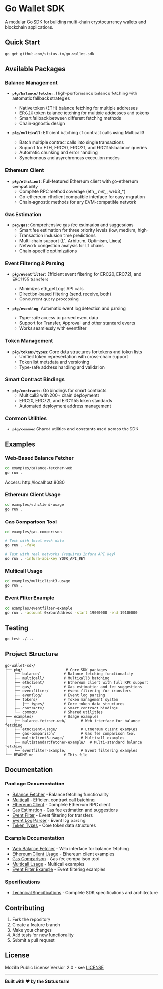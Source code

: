 # Go Wallet SDK

A modular Go SDK for building multi-chain cryptocurrency wallets and blockchain applications.

## Quick Start

```bash
go get github.com/status-im/go-wallet-sdk
```

## Available Packages

### Balance Management
- **`pkg/balance/fetcher`**: High-performance balance fetching with automatic fallback strategies
  - Native token (ETH) balance fetching for multiple addresses
  - ERC20 token balance fetching for multiple addresses and tokens
  - Smart fallback between different fetching methods
  - Chain-agnostic design

- **`pkg/multicall`**: Efficient batching of contract calls using Multicall3
  - Batch multiple contract calls into single transactions
  - Support for ETH, ERC20, ERC721, and ERC1155 balance queries
  - Automatic chunking and error handling
  - Synchronous and asynchronous execution modes

### Ethereum Client
- **`pkg/ethclient`**: Full-featured Ethereum client with go-ethereum compatibility
  - Complete RPC method coverage (eth_*, net_*, web3_*)
  - Go-ethereum ethclient compatible interface for easy migration
  - Chain-agnostic methods for any EVM-compatible network

### Gas Estimation
- **`pkg/gas`**: Comprehensive gas fee estimation and suggestions
  - Smart fee estimation for three priority levels (low, medium, high)
  - Transaction inclusion time predictions
  - Multi-chain support (L1, Arbitrum, Optimism, Linea)
  - Network congestion analysis for L1 chains
  - Chain-specific optimizations

### Event Filtering & Parsing
- **`pkg/eventfilter`**: Efficient event filtering for ERC20, ERC721, and ERC1155 transfers
  - Minimizes eth_getLogs API calls
  - Direction-based filtering (send, receive, both)
  - Concurrent query processing

- **`pkg/eventlog`**: Automatic event log detection and parsing
  - Type-safe access to parsed event data
  - Support for Transfer, Approval, and other standard events
  - Works seamlessly with eventfilter

### Token Management
- **`pkg/tokens/types`**: Core data structures for tokens and token lists
  - Unified token representation with cross-chain support
  - Token list metadata and versioning
  - Type-safe address handling and validation

### Smart Contract Bindings
- **`pkg/contracts`**: Go bindings for smart contracts
  - Multicall3 with 200+ chain deployments
  - ERC20, ERC721, and ERC1155 token standards
  - Automated deployment address management

### Common Utilities
- **`pkg/common`**: Shared utilities and constants used across the SDK

## Examples

### Web-Based Balance Fetcher

```bash
cd examples/balance-fetcher-web
go run .
```

Access: http://localhost:8080

### Ethereum Client Usage

```bash
cd examples/ethclient-usage
go run .
```

### Gas Comparison Tool

```bash
cd examples/gas-comparison

# Test with local mock data
go run . -fake

# Test with real networks (requires Infura API key)
go run . -infura-api-key YOUR_API_KEY
```

### Multicall Usage

```bash
cd examples/multiclient3-usage
go run .
```

### Event Filter Example

```bash
cd examples/eventfilter-example
go run . -account 0xYourAddress -start 19000000 -end 19100000
```

## Testing

```bash
go test ./...
```

## Project Structure

```
go-wallet-sdk/
├── pkg/                    # Core SDK packages
│   ├── balance/           # Balance fetching functionality
│   ├── multicall/         # Multicall3 batching
│   ├── ethclient/         # Ethereum client with full RPC support
│   ├── gas/               # Gas estimation and fee suggestions
│   ├── eventfilter/       # Event filtering for transfers
│   ├── eventlog/          # Event log parsing
│   ├── tokens/            # Token management system
│   │   ├── types/         # Core token data structures
│   ├── contracts/         # Smart contract bindings
│   └── common/            # Shared utilities
├── examples/              # Usage examples
│   ├── balance-fetcher-web/       # Web interface for balance fetching
│   ├── ethclient-usage/           # Ethereum client examples
│   ├── gas-comparison/            # Gas fee comparison tool
│   ├── multiclient3-usage/        # Multicall examples
│   ├── multistandardfetcher-example/  # Multi-standard balance fetching
│   └── eventfilter-example/       # Event filtering examples
└── README.md              # This file
```

## Documentation

### Package Documentation
- [Balance Fetcher](pkg/balance/fetcher/README.md) - Balance fetching functionality
- [Multicall](pkg/multicall/README.md) - Efficient contract call batching
- [Ethereum Client](pkg/ethclient/README.md) - Complete Ethereum RPC client
- [Gas Estimation](pkg/gas/README.md) - Gas fee estimation and suggestions
- [Event Filter](pkg/eventfilter/README.md) - Event filtering for transfers
- [Event Log Parser](pkg/eventlog/README.md) - Event log parsing
- [Token Types](pkg/tokens/types/README.md) - Core token data structures

### Example Documentation
- [Web Balance Fetcher](examples/balance-fetcher-web/README.md) - Web interface for balance fetching
- [Ethereum Client Usage](examples/ethclient-usage/README.md) - Ethereum client examples
- [Gas Comparison](examples/gas-comparison/README.md) - Gas fee comparison tool
- [Multicall Usage](examples/multiclient3-usage/README.md) - Multicall examples
- [Event Filter Example](examples/eventfilter-example/README.md) - Event filtering examples

### Specifications
- [Technical Specifications](docs/specs.md) - Complete SDK specifications and architecture

## Contributing

1. Fork the repository
2. Create a feature branch
3. Make your changes
4. Add tests for new functionality
5. Submit a pull request

## License

Mozilla Public License Version 2.0 - see [LICENSE](LICENSE)

---

**Built with ❤️ by the Status team**

